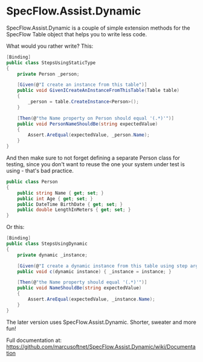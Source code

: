 # SpecFlow.Assist.Dynamic

SpecFlow.Assist.Dynamic is a couple of simple extension methods for the SpecFlow Table object that helps you to write less code. 

What would you rather write? 
This:
```c#
[Binding]
public class StepsUsingStaticType
{
    private Person _person;

    [Given(@"I create an instance from this table")]
    public void GivenICreateAnInstanceFromThisTable(Table table)
    {
        _person = table.CreateInstance<Person>();
    }

    [Then(@"the Name property on Person should equal '(.*)'")]
    public void PersonNameShouldBe(string expectedValue)
    {
        Assert.AreEqual(expectedValue, _person.Name);
    }
}
```
And then make sure to not forget defining a separate Person class for testing, since you don't want to reuse the one your system under test is using - that's bad practice.

```c#
public class Person
{
    public string Name { get; set; }
    public int Age { get; set; }
    public DateTime BirthDate { get; set; }
    public double LengthInMeters { get; set; }
}
```
    
Or this:  
```c#
[Binding]
public class StepsUsingDynamic
{
    private dynamic _instance;

    [Given(@"I create a dynamic instance from this table using step argument transformation")]
    public void c(dynamic instance) { _instance = instance; }

    [Then(@"the Name property should equal '(.*)'")]
    public void NameShouldBe(string expectedValue)
    {
        Assert.AreEqual(expectedValue, _instance.Name);
    }
}
```
The later version uses SpecFlow.Assist.Dynamic. Shorter, sweater and more fun!

Full documentation at: https://github.com/marcusoftnet/SpecFlow.Assist.Dynamic/wiki/Documentation
